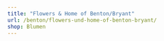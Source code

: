 ```yaml
---
title: "Flowers & Home of Benton/Bryant"
url: /benton/flowers-und-home-of-benton-bryant/
shop: Blumen
---
```

